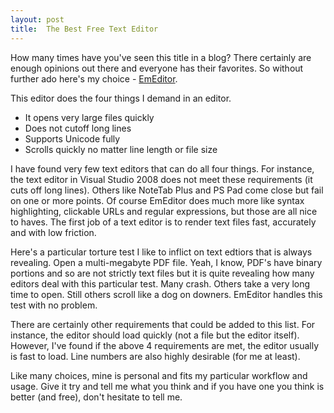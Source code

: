 ```yaml
---
layout: post
title:  The Best Free Text Editor
---
```

How many times have you've seen this title in a blog? There certainly are enough opinions out there and everyone has their favorites. So without further ado here's my choice - [EmEditor](http://www.download.com/EmEditor-Free/3000-2352_4-10493299.html).

This editor does the four things I demand in an editor.

  * It opens very large files quickly
  * Does not cutoff long lines
  * Supports Unicode fully
  * Scrolls quickly no matter line length or file size

I have found very few text editors that can do all four things. For instance, the text editor in Visual Studio 2008 does not meet these requirements (it cuts off long lines). Others like NoteTab Plus and PS Pad come close but fail on one or more points. Of course EmEditor does much more like syntax highlighting, clickable URLs and regular expressions, but those are all nice to haves. The first job of a text editor is to render text files fast, accurately and with low friction.

Here's a particular torture test I like to inflict on text edtiors that is always revealing. Open a multi-megabyte PDF file. Yeah, I know, PDF's have binary portions and so are not strictly text files but it is quite revealing how many editors deal with this particular test. Many crash. Others take a very long time to open. Still others scroll like a dog on downers. EmEditor handles this test with no problem.

There are certainly other requirements that could be added to this list. For instance, the editor should load quickly (not a file but the editor itself). However, I've found if the above 4 requirements are met, the editor usually is fast to load. Line numbers are also highly desirable (for me at least).

Like many choices, mine is personal and fits my particular workflow and usage. Give it try and tell me what you think and if you have one you think is better (and free), don't hesitate to tell me.
